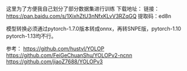 这里为了方便我自己划分了部分数据集进行训练
下载地址：
链接：https://pan.baidu.com/s/1XixhZtU3nNfxKLvV3RZqGQ
提取码：ed8n


模型转换必须通过pytorch-1.7.0版本转成onnx，再转SNPE版，pytorch-1.10  pytorch-1.13均不行。







参考：
https://github.com/hustvl/YOLOP
https://github.com/FeiGeChuanShu/YOLOPv2-ncnn
https://github.com/jiaoZ7688/YOLOPv3

